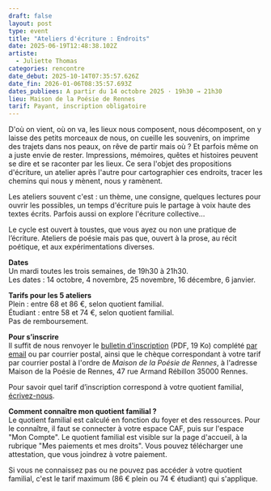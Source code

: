 ```yaml
---
draft: false
layout: post
type: event
title: "Ateliers d'écriture : Endroits"
date: 2025-06-19T12:48:38.102Z
artiste:
  - Juliette Thomas
categories: rencontre
date_debut: 2025-10-14T07:35:57.626Z
date_fin: 2026-01-06T08:35:57.693Z
dates_publiees: A partir du 14 octobre 2025 · 19h30 → 21h30
lieu: Maison de la Poésie de Rennes
tarif: Payant, inscription obligatoire
---
```

D'où on vient, où on va, les lieux nous composent, nous décomposent, on y laisse des petits morceaux de nous, on cueille les souvenirs, on imprime des trajets dans nos peaux, on rêve de partir mais où ? Et parfois même on a juste envie de rester.
Impressions, mémoires, quêtes et histoires peuvent se dire et se raconter par les lieux. Ce sera l'objet des propositions d'écriture, un atelier après l'autre pour cartographier ces endroits, tracer les chemins qui nous y mènent, nous y ramènent.

Les ateliers souvent c'est : un thème, une consigne, quelques lectures pour ouvrir les possibles, un temps d'écriture puis le partage à voix haute des textes écrits. Parfois aussi on explore l'écriture collective... 

Le cycle est ouvert à toustes, que vous ayez ou non une pratique de l’écriture. Ateliers de poésie mais pas que, ouvert à la prose, au récit poétique, et aux expérimentations diverses.

**Dates**\
Un mardi toutes les trois semaines, de 19h30 à 21h30.\
Les dates : 14 octobre, 4 novembre, 25 novembre, 16 décembre, 6 janvier.

**Tarifs pour les 5 ateliers**\
Plein : entre 68 et 86 €, selon quotient familial.\
Étudiant : entre 58 et 74 €, selon quotient familial.\
Pas de remboursement.

**Pour s’inscrire**\
Il suffit de nous renvoyer le [bulletin d'inscription](/imgs/inscription-ateliers-d-criture-juliette-thomas.pdf) (PDF, 19 Ko) complété [par email](mailto:contact@maiporennes.fr) ou par courrier postal, ainsi que le chèque correspondant à votre tarif par courrier postal à l'ordre de *Maison de la Poésie de Rennes*, à l'adresse Maison de la Poésie de Rennes, 47 rue Armand Rébillon 35000 Rennes.

Pour savoir quel tarif d’inscription correspond à votre quotient familial, [écrivez-nous](mailto:contact@maiporennes.fr).

**Comment connaître mon quotient familial ?**\
Le quotient familial est calculé en fonction du foyer et des ressources. Pour le connaître, il faut se connecter à votre espace CAF, puis sur l'espace "Mon Compte". Le quotient familial est visible sur la page d'accueil, à la rubrique "Mes paiements et mes droits". Vous pouvez télécharger une attestation, que vous joindrez à votre paiement.

Si vous ne connaissez pas ou ne pouvez pas accéder à votre quotient familial, c'est le tarif maximum (86 € plein ou 74 € étudiant) qui s'applique. 